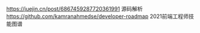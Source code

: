 https://juejin.cn/post/6867459287720361991 源码解析
https://github.com/kamranahmedse/developer-roadmap 2021前端工程师技能图谱
